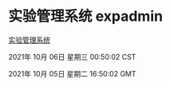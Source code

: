 # 实验管理系统 expadmin
[实验管理系统](http://59.174.27.76:56808/expadmin-782313d2-e1b1-4ea7-932e-3a55e6a1a4d0/)

2021年 10月 06日 星期三 00:50:02 CST

2021年 10月 05日 星期二 16:50:02 GMT
